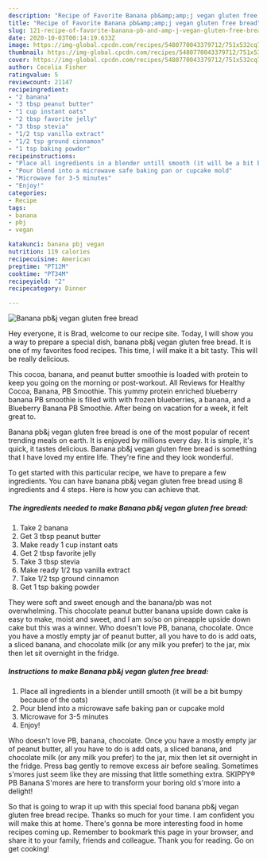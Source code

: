 ```yaml
---
description: "Recipe of Favorite Banana pb&amp;amp;j vegan gluten free bread"
title: "Recipe of Favorite Banana pb&amp;amp;j vegan gluten free bread"
slug: 121-recipe-of-favorite-banana-pb-and-amp-j-vegan-gluten-free-bread
date: 2020-10-03T00:14:19.633Z
image: https://img-global.cpcdn.com/recipes/5480770043379712/751x532cq70/banana-pbj-vegan-gluten-free-bread-recipe-main-photo.jpg
thumbnail: https://img-global.cpcdn.com/recipes/5480770043379712/751x532cq70/banana-pbj-vegan-gluten-free-bread-recipe-main-photo.jpg
cover: https://img-global.cpcdn.com/recipes/5480770043379712/751x532cq70/banana-pbj-vegan-gluten-free-bread-recipe-main-photo.jpg
author: Cecelia Fisher
ratingvalue: 5
reviewcount: 21147
recipeingredient:
- "2 banana"
- "3 tbsp peanut butter"
- "1 cup instant oats"
- "2 tbsp favorite jelly"
- "3 tbsp stevia"
- "1/2 tsp vanilla extract"
- "1/2 tsp ground cinnamon"
- "1 tsp baking powder"
recipeinstructions:
- "Place all ingredients in a blender untill smooth (it will be a bit bumpy because of the oats)"
- "Pour blend into a microwave safe baking pan or cupcake mold"
- "Microwave for 3-5 minutes"
- "Enjoy!"
categories:
- Recipe
tags:
- banana
- pbj
- vegan

katakunci: banana pbj vegan 
nutrition: 119 calories
recipecuisine: American
preptime: "PT12M"
cooktime: "PT34M"
recipeyield: "2"
recipecategory: Dinner

---
```



![Banana pb&amp;j vegan gluten free bread](https://img-global.cpcdn.com/recipes/5480770043379712/751x532cq70/banana-pbj-vegan-gluten-free-bread-recipe-main-photo.jpg)

Hey everyone, it is Brad, welcome to our recipe site. Today, I will show you a way to prepare a special dish, banana pb&amp;j vegan gluten free bread. It is one of my favorites food recipes. This time, I will make it a bit tasty. This will be really delicious.

This cocoa, banana, and peanut butter smoothie is loaded with protein to keep you going on the morning or post-workout. All Reviews for Healthy Cocoa, Banana, PB Smoothie. This yummy protein enriched blueberry banana PB smoothie is filled with with frozen blueberries, a banana, and a Blueberry Banana PB Smoothie. After being on vacation for a week, it felt great to.

Banana pb&amp;j vegan gluten free bread is one of the most popular of recent trending meals on earth. It is enjoyed by millions every day. It is simple, it's quick, it tastes delicious. Banana pb&amp;j vegan gluten free bread is something that I have loved my entire life. They're fine and they look wonderful.


To get started with this particular recipe, we have to prepare a few ingredients. You can have banana pb&amp;j vegan gluten free bread using 8 ingredients and 4 steps. Here is how you can achieve that.

<!--inarticleads1-->

##### The ingredients needed to make Banana pb&amp;j vegan gluten free bread:

1. Take 2 banana
1. Get 3 tbsp peanut butter
1. Make ready 1 cup instant oats
1. Get 2 tbsp favorite jelly
1. Take 3 tbsp stevia
1. Make ready 1/2 tsp vanilla extract
1. Take 1/2 tsp ground cinnamon
1. Get 1 tsp baking powder


They were soft and sweet enough and the banana/pb was not overwhelming. This chocolate peanut butter banana upside down cake is easy to make, moist and sweet, and I am so/so on pineapple upside down cake but this was a winner. Who doesn&#39;t love PB, banana, chocolate. Once you have a mostly empty jar of peanut butter, all you have to do is add oats, a sliced banana, and chocolate milk (or any milk you prefer) to the jar, mix then let sit overnight in the fridge. 

<!--inarticleads2-->

##### Instructions to make Banana pb&amp;j vegan gluten free bread:

1. Place all ingredients in a blender untill smooth (it will be a bit bumpy because of the oats)
1. Pour blend into a microwave safe baking pan or cupcake mold
1. Microwave for 3-5 minutes
1. Enjoy!


Who doesn&#39;t love PB, banana, chocolate. Once you have a mostly empty jar of peanut butter, all you have to do is add oats, a sliced banana, and chocolate milk (or any milk you prefer) to the jar, mix then let sit overnight in the fridge. Press bag gently to remove excess air before sealing. Sometimes s&#39;mores just seem like they are missing that little something extra. SKIPPY® PB Banana S&#39;mores are here to transform your boring old s&#39;more into a delight! 

So that is going to wrap it up with this special food banana pb&amp;j vegan gluten free bread recipe. Thanks so much for your time. I am confident you will make this at home. There's gonna be more interesting food in home recipes coming up. Remember to bookmark this page in your browser, and share it to your family, friends and colleague. Thank you for reading. Go on get cooking!
